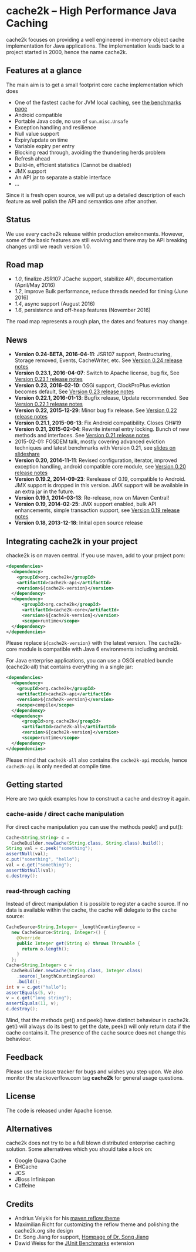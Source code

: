 # cache2k – High Performance Java Caching

cache2k focuses on providing a well engineered in-memory object cache implementation for
Java applications. The implementation leads back to a project started in 2000, hence
the name cache2k.

## Features at a glance

The main aim is to get a small footprint core cache implementation which does

 * One of the fastest cache for JVM local caching, see [the benchmarks page](benchmarks.html)
 * Android compatible
 * Portable Java code, no use of `sun.misc.Unsafe`
 * Exception handling and resilience
 * Null value support
 * Expiry/update on time
 * Variable expiry per entry
 * Blocking read through, avoiding the thundering herds problem
 * Refresh ahead
 * Build-in, efficient statistics (Cannot be disabled)
 * JMX support
 * An API jar to separate a stable interface
 * ...

Since it is fresh open source, we will put up a detailed description of each feature as well
polish the API and semantics one after another.

## Status

We use every cache2k release within production environments. However, some of the basic features
are still evolving and there may be API breaking changes until we reach version 1.0.

## Road map

  * _1.0_, finalize JSR107 JCache support, stabilize API, documentation (April/May 2016)
  * _1.2_, improve Bulk performance, reduce threads needed for timing (June 2016)
  * _1.4_, async support (August 2016)
  * _1.6_, persistence and off-heap features (November 2016)
  
The road map represents a rough plan, the dates and features may change.

## News

  * **Version 0.24-BETA, 2016-04-11**: JSR107 support, Restructuring, Storage removed, Events, CacheWriter, etc. See [Version 0.24 release notes](0/24.html)
  * **Version 0.23.1, 2016-04-07**: Switch to Apache license, bug fix, See [Version 0.23.1 release notes](0/23.1.html)
  * **Version 0.23, 2016-02-10**: OSGi support, ClockProPlus eviction becomes default, See [Version 0.23 release notes](0/23.html)
  * **Version 0.22.1, 2016-01-13**: Bugfix release, Update recommended. See [Version 0.22.1 release notes](0/22.1.html)
  * **Version 0.22, 2015-12-29**: Minor bug fix release. See [Version 0.22 release notes](0/22.html)
  * **Version 0.21.1, 2015-06-13**: Fix Android compatibility. Closes GH#19
  * **Version 0.21, 2015-02-04**: Rewrite internal entry locking. Bunch of new methods and interfaces. See [Version 0.21 release notes](0/21.html)
  * 2015-02-01: FOSDEM talk, mostly covering advanced eviction techniques and latest benchmarks with Version 0.21, see [slides on slideshare](http://www.slideshare.net/cruftex/cache2k-java-caching-turbo-charged-fosdem-2015) 
  * **Version 0.20, 2014-11-11**: Revised configuration, iterator, improved 
    exception handling, android compatible core module, see [Version 0.20 release notes](0/20.html)
  * **Version 0.19.2, 2014-09-23**: Rerelease of 0.19, compatible to Android. 
    JMX support is dropped in this version. JMX support will be available in an extra jar in the future. 
  * **Version 0.19.1, 2014-03-13**: Re-release, now on Maven Central!
  * **Version 0.19, 2014-02-25**: JMX support enabled, bulk API enhancements,
    simple transaction support, see [Version 0.19 release notes](0/19.html)
  * **Version 0.18, 2013-12-18**: Initial open source release


## Integrating cache2k in your project

chacke2k is on maven central. If you use maven, add to your project pom:

```xml
<dependencies>
  <dependency>
    <groupId>org.cache2k</groupId>
    <artifactId>cache2k-api</artifactId>
    <version>${cache2k-version}</version>
  </dependency>
  <dependency>
      <groupId>org.cache2k</groupId>
      <artifactId>cache2k-core</artifactId>
      <version>${cache2k-version}</version>
      <scope>runtime</scope>
  </dependency>
</dependencies>
```

Please replace `${cache2k-version}` with the latest version. The cache2k-core 
module is compatible with Java 6 environments including android.

For Java enterprise applications, you can use a OSGi enabled bundle (cache2k-all) that contains everything in a single jar: 

```xml
<dependencies>
  <dependency>
    <groupId>org.cache2k</groupId>
    <artifactId>cache2k-api</artifactId>
    <version>${cache2k-version}</version>
    <scope>compile</scope>
  </dependency>
  <dependency>
      <groupId>org.cache2k</groupId>
      <artifactId>cache2k-all</artifactId>
      <version>${cache2k-version}</version>
      <scope>runtime</scope>
  </dependency>
</dependencies>
```

Please mind that `cache2k-all` also contains the `cache2k-api` module, hence `cache2k-api` is only needed at compile time.

## Getting started

Here are two quick examples how to construct a cache and destroy it again.

### cache-aside / direct cache manipulation

For direct cache manipulation you can use the methods peek() and put():

```java
Cache<String,String> c =
  CacheBuilder.newCache(String.class, String.class).build();
String val = c.peek("something");
assertNull(val);
c.put("something", "hello");
val = c.get("something");
assertNotNull(val);
c.destroy();
```

### read-through caching

Instead of direct manipulation it is possible to register a cache source. If no
data is available within the cache, the cache will delegate to the cache source:

```java
CacheSource<String,Integer> _lengthCountingSource =
  new CacheSource<String, Integer>() {
    @Override
    public Integer get(String o) throws Throwable {
      return o.length();
    }
  };
Cache<String,Integer> c =
  CacheBuilder.newCache(String.class, Integer.class)
    .source(_lengthCountingSource)
    .build();
int v = c.get("hallo");
assertEquals(5, v);
v = c.get("long string");
assertEquals(11, v);
c.destroy();
```

Mind, that the methods get() and peek() have distinct behaviour in cache2k. get() will always
do its best to get the date, peek() will only return data if the cache contains it. The
presence of the cache source does not change this behaviour.

## Feedback

Please use the issue tracker for bugs and wishes you step upon. We also monitor the stackoverflow.com tag
**cache2k** for general usage questions.

## License

The code is released under Apache license. 

## Alternatives

cache2k does not try to be a full blown distributed enterprise caching solution. Some alternatives
which you should take a look on:

 * Google Guava Cache
 * EHCache
 * JCS
 * JBoss Infinispan
 * Caffeine

## Credits

  * Andrius Velykis for his [maven reflow theme](http://andriusvelykis.github.io/reflow-maven-skin)
  * Maximilian Richt for customizing the reflow theme and polishing the cache2k.org site design
  * Dr. Song Jiang for support, [Hompage of Dr. Song Jiang](http://www.ece.eng.wayne.edu/~sjiang)
  * Dawid Weiss for the [JUnit Benchmarks](http://labs.carrotsearch.com/junit-benchmarks.html) extension
